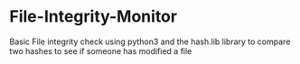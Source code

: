 # File-Integrity-Monitor

Basic File integrity check using python3 and the hash.lib library to compare two hashes to see if someone has modified a file
